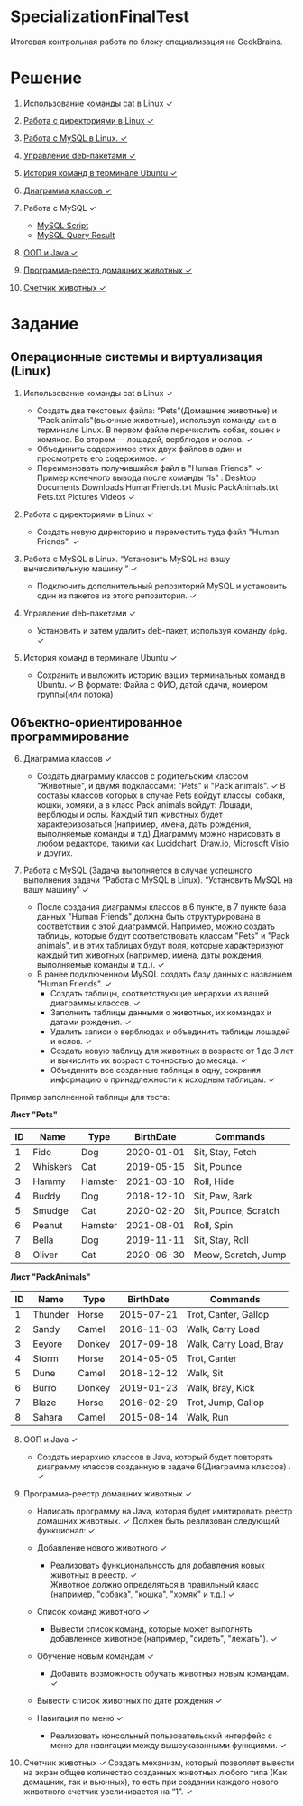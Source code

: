 # SpecializationFinalTest
Итоговая контрольная работа по блоку специализация на GeekBrains.

# Решение

1. [Использование команды cat в Linux ✓](https://github.com/frufrok/SpecializationFinalTest/blob/main/OS_Virtualization.md)

2. [Работа с директориями в Linux ✓](https://github.com/frufrok/SpecializationFinalTest/blob/main/OS_Virtualization.md)

3. [Работа с MySQL в Linux. ✓](https://github.com/frufrok/SpecializationFinalTest/blob/main/OS_Virtualization.md)

4. [Управление deb-пакетами ✓](https://github.com/frufrok/SpecializationFinalTest/blob/main/OS_Virtualization.md)

5. [История команд в терминале Ubuntu ✓](https://github.com/frufrok/SpecializationFinalTest/blob/main/OS_Virtualization.md)

6. [Диаграмма классов ✓](https://github.com/frufrok/SpecializationFinalTest/blob/main/%D0%94%D0%B8%D0%B0%D0%B3%D1%80%D0%B0%D0%BC%D0%BC%D0%B0_%D0%BA%D0%BB%D0%B0%D1%81%D1%81%D0%BE%D0%B2.drawio.html)

7. Работа с MySQL ✓
   - [MySQL Script](https://github.com/frufrok/SpecializationFinalTest/blob/main/MySQL_Script.sql)
   - [MySQL Query Result](https://github.com/frufrok/SpecializationFinalTest/blob/main/MySQL_Result.csv)

8. [ООП и Java ✓](https://github.com/frufrok/SpecializationFinalTest/tree/main/srs/main/java/HumanFriends)

9. [Программа-реестр домашних животных ✓](https://github.com/frufrok/SpecializationFinalTest/tree/main/srs/main/java/Register)

10. [Счетчик животных ✓](https://github.com/frufrok/SpecializationFinalTest/blob/main/srs/main/java/HumanFriends/Counter.java)

# Задание

## Операционные системы и виртуализация (Linux)

1. Использование команды cat в Linux ✓
   - Создать два текстовых файла: "Pets"(Домашние животные) и "Pack animals"(вьючные животные), используя команду `cat` в терминале Linux. В первом файле перечислить собак, кошек и хомяков. Во втором — лошадей, верблюдов и ослов. ✓
   - Объединить содержимое этих двух файлов в один и просмотреть его содержимое. ✓
   - Переименовать получившийся файл в "Human Friends". ✓
Пример конечного вывода после команды “ls” :
Desktop Documents Downloads  HumanFriends.txt  Music  PackAnimals.txt  Pets.txt  Pictures  Videos ✓

2. Работа с директориями в Linux ✓
   - Создать новую директорию и переместить туда файл "Human Friends". ✓

3. Работа с MySQL в Linux. “Установить MySQL на вашу вычислительную машину ” ✓
   - Подключить дополнительный репозиторий MySQL и установить один из пакетов из этого репозитория. ✓

4. Управление deb-пакетами ✓
   - Установить и затем удалить deb-пакет, используя команду `dpkg`. ✓

5. История команд в терминале Ubuntu ✓
   - Сохранить и выложить историю ваших терминальных команд в Ubuntu. ✓
В формате: Файла с ФИО, датой сдачи, номером группы(или потока)


## Объектно-ориентированное программирование 

6. Диаграмма классов ✓
   - Создать диаграмму классов с родительским классом "Животные", и двумя подклассами: "Pets" и "Pack animals". ✓
В составы классов которых в случае Pets войдут классы: собаки, кошки, хомяки, а в класс Pack animals войдут: Лошади, верблюды и ослы.
Каждый тип животных будет характеризоваться (например, имена, даты рождения, выполняемые команды и т.д)
Диаграмму можно нарисовать в любом редакторе, такими как Lucidchart, Draw.io, Microsoft Visio и других.

7. Работа с MySQL (Задача выполняется в случае успешного выполнения задачи “Работа с MySQL в Linux). “Установить MySQL на вашу машину” ✓

    - После создания диаграммы классов в 6 пункте, в 7 пункте база данных "Human Friends" должна быть структурирована в соответствии с этой диаграммой. Например, можно создать таблицы, которые будут соответствовать классам "Pets" и "Pack animals", и в этих таблицах будут поля, которые характеризуют каждый тип животных (например, имена, даты рождения, выполняемые команды и т.д.). ✓
    - В ранее подключенном MySQL создать базу данных с названием "Human Friends". ✓
        - Создать таблицы, соответствующие иерархии из вашей диаграммы классов. ✓
        - Заполнить таблицы данными о животных, их командах и датами рождения. ✓
        - Удалить записи о верблюдах и объединить таблицы лошадей и ослов. ✓
        - Создать новую таблицу для животных в возрасте от 1 до 3 лет и вычислить их возраст с точностью до месяца. ✓
        - Объединить все созданные таблицы в одну, сохраняя информацию о принадлежности к исходным таблицам. ✓

Пример заполненной таблицы для теста:

**Лист "Pets"**

|      ID     |      Name       |      Type      |      BirthDate     |      Commands                 |
|-------------|-----------------|----------------|--------------------|-------------------------------|
|     1       |     Fido        |     Dog        |     2020-01-01     |     Sit, Stay,   Fetch        |
|     2       |     Whiskers    |     Cat        |     2019-05-15     |     Sit, Pounce               |
|     3       |     Hammy       |     Hamster    |     2021-03-10     |     Roll, Hide                |
|     4       |     Buddy       |     Dog        |     2018-12-10     |     Sit, Paw, Bark            |
|     5       |     Smudge      |     Cat        |     2020-02-20     |     Sit, Pounce,   Scratch    |
|     6       |     Peanut      |     Hamster    |     2021-08-01     |     Roll, Spin                |
|     7       |     Bella       |     Dog        |     2019-11-11     |     Sit, Stay, Roll           |
|     8       |     Oliver      |     Cat        |     2020-06-30     |     Meow, Scratch,   Jump     |


 **Лист "PackAnimals"**

|      ID     |      Name      |      Type     |      BirthDate     |      Commands                   |
|-------------|----------------|---------------|--------------------|---------------------------------|
|     1       |     Thunder    |     Horse     |     2015-07-21     |     Trot, Canter,   Gallop      |
|     2       |     Sandy      |     Camel     |     2016-11-03     |     Walk, Carry   Load          |
|     3       |     Eeyore     |     Donkey    |     2017-09-18     |     Walk, Carry   Load, Bray    |
|     4       |     Storm      |     Horse     |     2014-05-05     |     Trot, Canter                |
|     5       |     Dune       |     Camel     |     2018-12-12     |     Walk, Sit                   |
|     6       |     Burro      |     Donkey    |     2019-01-23     |     Walk, Bray, Kick            |
|     7       |     Blaze      |     Horse     |     2016-02-29     |     Trot, Jump, Gallop          |
|     8       |     Sahara     |     Camel     |     2015-08-14     |     Walk, Run                   |


8. ООП и Java ✓
   - Создать иерархию классов в Java, который будет повторять диаграмму классов созданную в задаче 6(Диаграмма классов) . ✓

9. Программа-реестр домашних животных ✓
    - Написать программу на Java, которая будет имитировать реестр домашних животных. ✓
Должен быть реализован следующий функционал: ✓
    
    - Добавление нового животного ✓
        - Реализовать функциональность для добавления новых животных в реестр. ✓  
 Животное должно определяться в правильный класс (например, "собака", "кошка", "хомяк" и т.д.) ✓ 
        
 
    - Список команд животного ✓
        - Вывести список команд, которые может выполнять добавленное животное (например, "сидеть", "лежать"). ✓
        
    - Обучение новым командам ✓
        - Добавить возможность обучать животных новым командам. ✓
    - Вывести список животных по дате рождения ✓

    - Навигация по меню ✓
        - Реализовать консольный пользовательский интерфейс с меню для навигации между вышеуказанными функциями. ✓
        
10. Счетчик животных  ✓
Создать механизм, который позволяет вывести на экран общее количество созданных животных любого типа (Как домашних, так и вьючных), то есть при создании каждого нового животного счетчик увеличивается на “1”.  ✓

